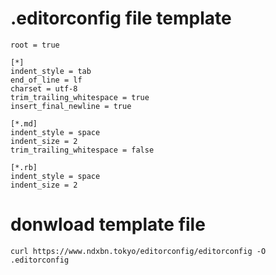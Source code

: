 # .editorconfig file template

```
root = true

[*]
indent_style = tab
end_of_line = lf
charset = utf-8
trim_trailing_whitespace = true
insert_final_newline = true

[*.md]
indent_style = space
indent_size = 2
trim_trailing_whitespace = false

[*.rb]
indent_style = space
indent_size = 2
```

# donwload template file

`curl https://www.ndxbn.tokyo/editorconfig/editorconfig -O .editorconfig`

